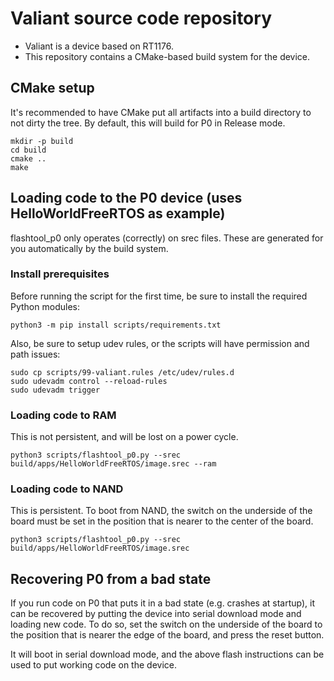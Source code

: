 # Valiant source code repository

- Valiant is a device based on RT1176.
- This repository contains a CMake-based build system for the device.

## CMake setup
It's recommended to have CMake put all artifacts into a build directory to not dirty the tree. By default, this will build for P0 in Release mode.
```
mkdir -p build
cd build
cmake ..
make
```

## Loading code to the P0 device (uses HelloWorldFreeRTOS as example)
flashtool_p0 only operates (correctly) on srec files. These are generated for you automatically by the build system.

### Install prerequisites
Before running the script for the first time, be sure to install the required Python modules:
```
python3 -m pip install scripts/requirements.txt
```

Also, be sure to setup udev rules, or the scripts will have permission and path issues:
```
sudo cp scripts/99-valiant.rules /etc/udev/rules.d
sudo udevadm control --reload-rules
sudo udevadm trigger
```

### Loading code to RAM
This is not persistent, and will be lost on a power cycle.
```
python3 scripts/flashtool_p0.py --srec build/apps/HelloWorldFreeRTOS/image.srec --ram
```

### Loading code to NAND
This is persistent. To boot from NAND, the switch on the underside of the board must be set in the position that is nearer to the center of the board.
```
python3 scripts/flashtool_p0.py --srec build/apps/HelloWorldFreeRTOS/image.srec
```

## Recovering P0 from a bad state
If you run code on P0 that puts it in a bad state (e.g. crashes at startup), it can be recovered by putting the device into serial download mode and loading new code. To do so, set the switch on the underside of the board to the position that is nearer the edge of the board, and press the reset button.

It will boot in serial download mode, and the above flash instructions can be used to put working code on the device.

